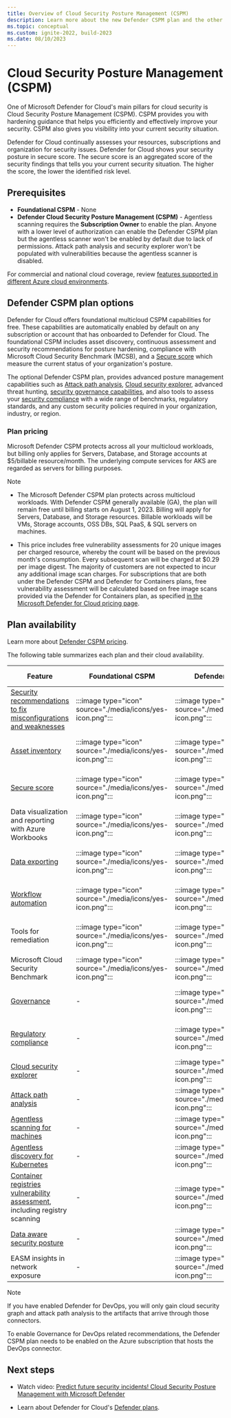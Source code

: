```yaml
---
title: Overview of Cloud Security Posture Management (CSPM)
description: Learn more about the new Defender CSPM plan and the other enhanced security features that can be enabled for your multicloud environment through the Defender Cloud Security Posture Management (CSPM) plan.
ms.topic: conceptual
ms.custom: ignite-2022, build-2023
ms.date: 08/10/2023
---
```


# Cloud Security Posture Management (CSPM)

One of Microsoft Defender for Cloud's main pillars for cloud security is Cloud Security Posture Management (CSPM). CSPM provides you with hardening guidance that helps you efficiently and effectively improve your security. CSPM also gives you visibility into your current security situation.

Defender for Cloud continually assesses your resources, subscriptions and organization for security issues. Defender for Cloud shows your security posture in secure score. The secure score is an aggregated score of the security findings that tells you your current security situation. The higher the score, the lower the identified risk level.

## Prerequisites

- **Foundational CSPM** - None
- **Defender Cloud Security Posture Management (CSPM)** - Agentless scanning requires the **Subscription Owner** to enable the plan. Anyone with a lower level of authorization can enable the Defender CSPM plan but the agentless scanner won't be enabled by default due to lack of permissions. Attack path analysis and security explorer won't be populated with vulnerabilities because the agentless scanner is disabled.

For commercial and national cloud coverage, review [features supported in different Azure cloud environments](support-matrix-cloud-environment.md).

## Defender CSPM plan options

Defender for Cloud offers foundational multicloud CSPM capabilities for free. These capabilities are automatically enabled by default on any subscription or account that has onboarded to Defender for Cloud. The foundational CSPM includes asset discovery, continuous assessment and security recommendations for posture hardening, compliance with Microsoft Cloud Security Benchmark (MCSB), and a [Secure score](secure-score-access-and-track.md) which measure the current status of your organization's posture.

The optional Defender CSPM plan, provides advanced posture management capabilities such as [Attack path analysis](how-to-manage-attack-path.md), [Cloud security explorer](how-to-manage-cloud-security-explorer.md), advanced threat hunting, [security governance capabilities](governance-rules.md), and also tools to assess your [security compliance](review-security-recommendations.md) with a wide range of benchmarks, regulatory standards, and any custom security policies required in your organization, industry, or region.

### Plan pricing

Microsoft Defender CSPM protects across all your multicloud workloads, but billing only applies for Servers, Database, and Storage accounts at $5/billable resource/month. The underlying compute services for AKS are regarded as servers for billing purposes.

> [!NOTE]
>
> - The Microsoft Defender CSPM plan protects across multicloud workloads. With Defender CSPM generally available (GA), the plan will remain free until billing starts on August 1, 2023. Billing will apply for Servers, Database, and Storage resources. Billable workloads will be VMs, Storage accounts, OSS DBs, SQL PaaS, & SQL servers on machines.​
>
> - This price includes free vulnerability assessments for 20 unique images per charged resource, whereby the count will be based on the previous month's consumption. Every subsequent scan will be charged at $0.29 per image digest. The majority of customers are not expected to incur any additional image scan charges. For subscriptions that are both under the Defender CSPM and Defender for Containers plans, free vulnerability assessment will be calculated based on free image scans provided via the Defender for Containers plan, as specified [in the Microsoft Defender for Cloud pricing page](https://azure.microsoft.com/pricing/details/defender-for-cloud/).

## Plan availability

Learn more about [Defender CSPM pricing](https://azure.microsoft.com/pricing/details/defender-for-cloud/).

The following table summarizes each plan and their cloud availability.

| Feature | Foundational CSPM | Defender CSPM | Cloud availability |
|--|--|--|--|
| [Security recommendations to fix misconfigurations and weaknesses](review-security-recommendations.md) | :::image type="icon" source="./media/icons/yes-icon.png"::: | :::image type="icon" source="./media/icons/yes-icon.png":::| Azure, AWS, GCP, on-premises |
| [Asset inventory](asset-inventory.md) | :::image type="icon" source="./media/icons/yes-icon.png"::: | :::image type="icon" source="./media/icons/yes-icon.png"::: | Azure, AWS, GCP, on-premises |
| [Secure score](secure-score-security-controls.md) | :::image type="icon" source="./media/icons/yes-icon.png"::: | :::image type="icon" source="./media/icons/yes-icon.png"::: | Azure, AWS, GCP, on-premises |
| Data visualization and reporting with Azure Workbooks | :::image type="icon" source="./media/icons/yes-icon.png"::: | :::image type="icon" source="./media/icons/yes-icon.png"::: | Azure, AWS, GCP, on-premises |
| [Data exporting](export-to-siem.md) | :::image type="icon" source="./media/icons/yes-icon.png"::: | :::image type="icon" source="./media/icons/yes-icon.png"::: | Azure, AWS, GCP, on-premises |
| [Workflow automation](workflow-automation.md) | :::image type="icon" source="./media/icons/yes-icon.png"::: | :::image type="icon" source="./media/icons/yes-icon.png"::: | Azure, AWS, GCP, on-premises |
| Tools for remediation | :::image type="icon" source="./media/icons/yes-icon.png"::: | :::image type="icon" source="./media/icons/yes-icon.png"::: | Azure, AWS, GCP, on-premises |
| Microsoft Cloud Security Benchmark | :::image type="icon" source="./media/icons/yes-icon.png"::: | :::image type="icon" source="./media/icons/yes-icon.png"::: | Azure, AWS, GCP |
| [Governance](governance-rules.md) | - | :::image type="icon" source="./media/icons/yes-icon.png"::: | Azure, AWS, GCP, on-premises |
| [Regulatory compliance](concept-regulatory-compliance.md) | - | :::image type="icon" source="./media/icons/yes-icon.png"::: | Azure, AWS, GCP, on-premises |
| [Cloud security explorer](how-to-manage-cloud-security-explorer.md) | - | :::image type="icon" source="./media/icons/yes-icon.png"::: | Azure, AWS, GCP |
| [Attack path analysis](how-to-manage-attack-path.md) | - | :::image type="icon" source="./media/icons/yes-icon.png"::: | Azure, AWS, GCP |
| [Agentless scanning for machines](concept-agentless-data-collection.md) | - | :::image type="icon" source="./media/icons/yes-icon.png"::: | Azure, AWS, GCP |
| [Agentless discovery for Kubernetes](concept-agentless-containers.md) | - | :::image type="icon" source="./media/icons/yes-icon.png"::: | Azure |
| [Container registries vulnerability assessment](concept-agentless-containers.md), including registry scanning | - | :::image type="icon" source="./media/icons/yes-icon.png"::: | Azure |
| [Data aware security posture](concept-data-security-posture.md) | - | :::image type="icon" source="./media/icons/yes-icon.png"::: | Azure, AWS, GCP |
| EASM insights in network exposure | - | :::image type="icon" source="./media/icons/yes-icon.png"::: | Azure, AWS, GCP |

> [!NOTE]
> If you have enabled Defender for DevOps, you will only gain cloud security graph and attack path analysis to the artifacts that arrive through those connectors.
>
> To enable Governance for DevOps related recommendations, the Defender CSPM plan needs to be enabled on the Azure subscription that hosts the DevOps connector.

## Next steps

- Watch video: [Predict future security incidents! Cloud Security Posture Management with Microsoft Defender](https://www.youtube.com/watch?v=jF3NSR_OepI)

- Learn about Defender for Cloud's [Defender plans](defender-for-cloud-introduction.md#protect-cloud-workloads).
